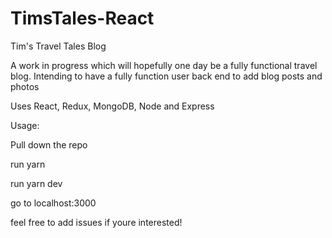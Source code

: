 # TimsTales-React

Tim's Travel Tales Blog 

A work in progress which will hopefully one day be a fully functional travel blog. 
Intending to have a fully function user back end to add blog posts and photos

Uses React, Redux, MongoDB, Node and Express

Usage: 

Pull down the repo

run yarn 

run yarn dev 

go to localhost:3000

feel free to add issues if youre interested!
